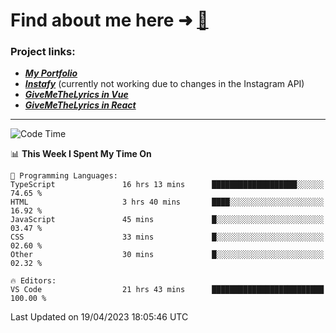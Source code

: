 # Find about me here ➜ [🧑](https://pauabella.dev)

### Project links:
- ***[My Portfolio](https://pauabella.dev)***
- ***[Instafy](https://instafy.me)*** (currently not working due to changes in the Instagram API)
- ***[GiveMeTheLyrics in Vue](https://lyrics.pauabella.dev)***
- ***[GiveMeTheLyrics in React](https://pauabella.dev/GiveMeTheLyrics)***

---
<!--START_SECTION:waka-->
![Code Time](http://img.shields.io/badge/Code%20Time-2%2C090%20hrs%2016%20mins-blue)

📊 **This Week I Spent My Time On** 

```text
💬 Programming Languages: 
TypeScript               16 hrs 13 mins      ███████████████████░░░░░░   74.65 % 
HTML                     3 hrs 40 mins       ████░░░░░░░░░░░░░░░░░░░░░   16.92 % 
JavaScript               45 mins             █░░░░░░░░░░░░░░░░░░░░░░░░   03.47 % 
CSS                      33 mins             █░░░░░░░░░░░░░░░░░░░░░░░░   02.60 % 
Other                    30 mins             █░░░░░░░░░░░░░░░░░░░░░░░░   02.32 % 

🔥 Editors: 
VS Code                  21 hrs 43 mins      █████████████████████████   100.00 % 
```


 Last Updated on 19/04/2023 18:05:46 UTC
<!--END_SECTION:waka-->
